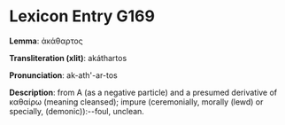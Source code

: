 # Lexicon Entry G169

**Lemma**: ἀκάθαρτος

**Transliteration (xlit)**: akáthartos

**Pronunciation**: ak-ath'-ar-tos

**Description**:
from Α (as a negative particle) and a presumed derivative of καθαίρω (meaning cleansed); impure (ceremonially, morally (lewd) or specially, (demonic)):--foul, unclean.
